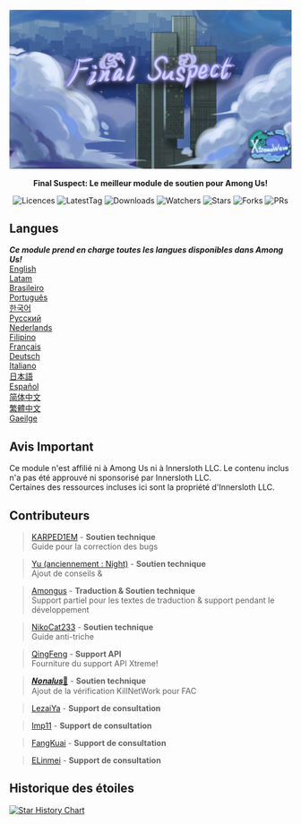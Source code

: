 ﻿<div align="center">

![FS-XW](Assets/LogoWithTeam.png)

**Final Suspect: Le meilleur module de soutien pour Among Us!**

<img src="https://badgen.net/github/license/XtremeWave/FinalSuspect" alt="Licences">
<img src="https://badgen.net/github/tag/XtremeWave/FinalSuspect" alt="LatestTag">
<img src="https://badgen.net/github/assets-dl/XtremeWave/FinalSuspect" alt="Downloads">
<img src="https://badgen.net/github/watchers/XtremeWave/FinalSuspect" alt="Watchers">
<img src="https://badgen.net/github/stars/XtremeWave/FinalSuspect" alt="Stars">
<img src="https://badgen.net/github/forks/XtremeWave/FinalSuspect" alt="Forks">
<img src="https://badgen.net/github/prs/XtremeWave/FinalSuspect" alt="PRs">

</div>

## Langues
***Ce module prend en charge toutes les langues disponibles dans Among Us!***<br>
[English](README.md) <br>
[Latam](README_es_LA.md)<br>
[Brasileiro](README_pt_BR.md)<br>
[Português](README_pt.md)<br>
[한국어](README_ko.md)<br>
[Русский](README_ru.md)<br>
[Nederlands](README_nl.md)<br>
[Filipino](README_tl.md)<br>
[Français](README_fr.md)<br>
[Deutsch](README_de.md)<br>
[Italiano](README_it.md)<br>
[日本語](README_ja.md)<br>
[Español](README_es.md)<br>
[简体中文](README_zh.md)<br>
[繁體中文](README_zh_CHT.md)<br>
[Gaeilge](README_ga.md)<br>

## Avis Important
Ce module n'est affilié ni à Among Us ni à Innersloth LLC. Le contenu inclus n'a pas été approuvé ni sponsorisé par Innersloth LLC.<br>
Certaines des ressources incluses ici sont la propriété d'Innersloth LLC.

## Contributeurs
>[KARPED1EM](https://github.com/KARPED1EM) - **Soutien technique**<br>
>Guide pour la correction des bugs

>[Yu (anciennement : Night)](https://github.com/Night-GUA) - **Soutien technique**<br>
>Ajout de conseils &

>[Amongus](https://github.com/XiezibanWrite) - **Traduction & Soutien technique**<br>
>Support partiel pour les textes de traduction & support pendant le développement

>[NikoCat233](https://github.com/NikoCat233) - **Soutien technique**<br>
>Guide anti-triche

> [QingFeng](https://github.com/QingFeng-awa) - **Support API**<br>
>Fourniture du support API Xtreme!

>[𝑵𝒐𝒏𝒂𝒍𝒖𝒔🍥](https://github.com/Reborn5537) - **Soutien technique**<br>
>Ajout de la vérification KillNetWork pour FAC

>[LezaiYa](https://github.com/LezaiYa1) - **Support de consultation**

>[Imp11](https://github.com/dabao40) - **Support de consultation**

>[FangKuai](https://github.com/FangKuaiYa) - **Support de consultation**

>[ELinmei](https://github.com/linmeideli) - **Support de consultation**

## Historique des étoiles
[![Star History Chart](https://api.star-history.com/svg?repos=XtremeWave/FinalSuspect&type=Date)](https://star-history.com/#XtremeWave/FinalSuspect&Date)